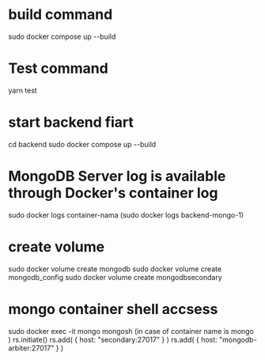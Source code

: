 # build command 
 sudo docker compose up --build

# Test command
 yarn test

# start backend fiart
 cd backend
 sudo docker compose up --build

# MongoDB Server log is available through Docker's container log
 sudo docker logs container-nama
 (sudo docker logs backend-mongo-1)

# create volume
 sudo docker volume create mongodb
 sudo docker volume create mongodb_config
 sudo docker volume create mongodbsecondary


# mongo container shell accsess
 sudo docker exec -it mongo mongosh
 (in case of container name is mongo )
 rs.initiate()
 rs.add( { host: "secondary:27017" } )
 rs.add( { host: "mongodb-arbiter:27017" } )


